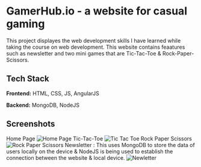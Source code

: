 
# GamerHub.io - a website for casual gaming

This project displayes the web development skills I have learned while taking the course on web development. This website contains feaatures such as newsletter and two mini games that are Tic-Tac-Toe & Rock-Paper-Scissors. 
 

## Tech Stack

**Frontend:** HTML, CSS, JS, AngularJS

**Backend:** MongoDB, NodeJS


## Screenshots
Home Page
![Home Page](https://github.com/user-attachments/assets/617093ad-da39-4c1e-934d-92cd0768818d)
Tic-Tac-Toe
![Tic Tac Toe](https://github.com/user-attachments/assets/18b0606c-b041-47df-9c76-52ed974eadb6)
Rock Paper Scissors
![Rock Paper Scissors](https://github.com/user-attachments/assets/cc3c6f9c-73fd-44ed-8c03-1006294dfe10)
Newsletter :
This uses MongoDB to store the data of users locally on the device & NodeJS is being used to establish the connection between the website & local device.
![Newletter](https://github.com/user-attachments/assets/010544f5-03d1-4fbb-a83e-0fcd16189aba)
